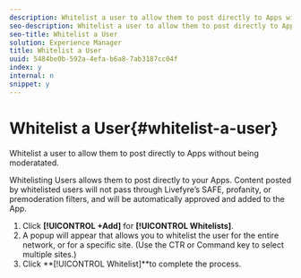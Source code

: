 ```yaml
---
description: Whitelist a user to allow them to post directly to Apps without being moderatated.
seo-description: Whitelist a user to allow them to post directly to Apps without being moderatated.
seo-title: Whitelist a User
solution: Experience Manager
title: Whitelist a User
uuid: 5484be0b-592a-4efa-b6a8-7ab3187cc04f
index: y
internal: n
snippet: y
---
```


# Whitelist a User{#whitelist-a-user}

Whitelist a user to allow them to post directly to Apps without being moderatated.

Whitelisting Users allows them to post directly to your Apps. Content posted by whitelisted users will not pass through Livefyre’s SAFE, profanity, or premoderation filters, and will be automatically approved and added to the App.

1. Click **[!UICONTROL +Add]** for **[!UICONTROL Whitelists]**.
1. A popup will appear that allows you to whitelist the user for the entire network, or for a specific site. (Use the CTR or Command key to select multiple sites.)
1. Click **[!UICONTROL Whitelist]**to complete the process.
